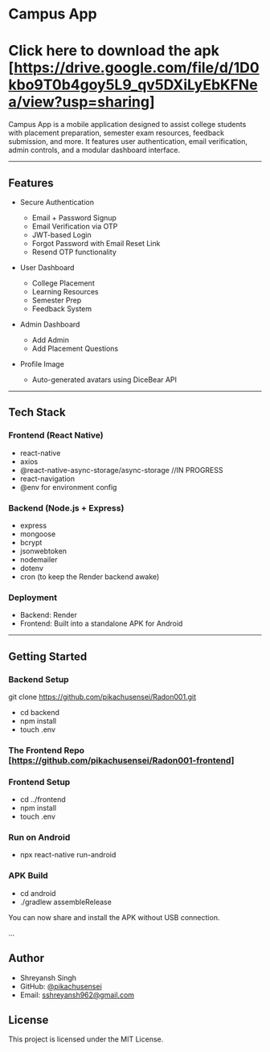 # Campus App

# Click here to download the apk [https://drive.google.com/file/d/1D0kbo9T0b4goy5L9_qv5DXiLyEbKFNea/view?usp=sharing]

Campus App is a mobile application designed to assist college students with placement preparation, semester exam resources, feedback submission, and more. It features user authentication, email verification, admin controls, and a modular dashboard interface.


---

## Features

- Secure Authentication
  - Email + Password Signup
  - Email Verification via OTP
  - JWT-based Login
  - Forgot Password with Email Reset Link
  - Resend OTP functionality

- User Dashboard
  - College Placement
  - Learning Resources
  - Semester Prep
  - Feedback System

- Admin Dashboard
  - Add Admin
  - Add Placement Questions

- Profile Image
  - Auto-generated avatars using DiceBear API

---

## Tech Stack

### Frontend (React Native)
- react-native
- axios
- @react-native-async-storage/async-storage  //IN PROGRESS
- react-navigation
- @env for environment config

### Backend (Node.js + Express)
- express
- mongoose
- bcrypt
- jsonwebtoken
- nodemailer
- dotenv
- cron (to keep the Render backend awake)

### Deployment
- Backend: Render
- Frontend: Built into a standalone APK for Android

---

## Getting Started

### Backend Setup

git clone https://github.com/pikachusensei/Radon001.git
- cd backend
- npm install
- touch .env

### The Frontend Repo [https://github.com/pikachusensei/Radon001-frontend]

### Frontend Setup
- cd ../frontend
- npm install
- touch .env


### Run on Android
- npx react-native run-android

### APK Build
- cd android
- ./gradlew assembleRelease


You can now share and install the APK without USB connection.


...

## Author

- Shreyansh Singh  
- GitHub: [@pikachusensei](https://github.com/pikachusensei)  
- Email: sshreyansh962@gmail.com

## License

This project is licensed under the MIT License.

